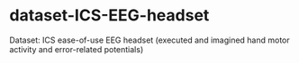 # dataset-ICS-EEG-headset
Dataset: ICS ease-of-use EEG headset (executed and imagined hand motor activity and error-related potentials)
